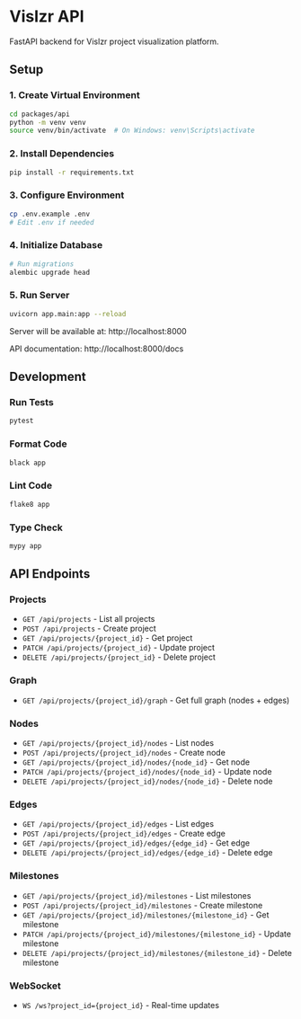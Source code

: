 # Vislzr API

FastAPI backend for Vislzr project visualization platform.

## Setup

### 1. Create Virtual Environment

```bash
cd packages/api
python -m venv venv
source venv/bin/activate  # On Windows: venv\Scripts\activate
```

### 2. Install Dependencies

```bash
pip install -r requirements.txt
```

### 3. Configure Environment

```bash
cp .env.example .env
# Edit .env if needed
```

### 4. Initialize Database

```bash
# Run migrations
alembic upgrade head
```

### 5. Run Server

```bash
uvicorn app.main:app --reload
```

Server will be available at: http://localhost:8000

API documentation: http://localhost:8000/docs

## Development

### Run Tests

```bash
pytest
```

### Format Code

```bash
black app
```

### Lint Code

```bash
flake8 app
```

### Type Check

```bash
mypy app
```

## API Endpoints

### Projects
- `GET /api/projects` - List all projects
- `POST /api/projects` - Create project
- `GET /api/projects/{project_id}` - Get project
- `PATCH /api/projects/{project_id}` - Update project
- `DELETE /api/projects/{project_id}` - Delete project

### Graph
- `GET /api/projects/{project_id}/graph` - Get full graph (nodes + edges)

### Nodes
- `GET /api/projects/{project_id}/nodes` - List nodes
- `POST /api/projects/{project_id}/nodes` - Create node
- `GET /api/projects/{project_id}/nodes/{node_id}` - Get node
- `PATCH /api/projects/{project_id}/nodes/{node_id}` - Update node
- `DELETE /api/projects/{project_id}/nodes/{node_id}` - Delete node

### Edges
- `GET /api/projects/{project_id}/edges` - List edges
- `POST /api/projects/{project_id}/edges` - Create edge
- `GET /api/projects/{project_id}/edges/{edge_id}` - Get edge
- `DELETE /api/projects/{project_id}/edges/{edge_id}` - Delete edge

### Milestones
- `GET /api/projects/{project_id}/milestones` - List milestones
- `POST /api/projects/{project_id}/milestones` - Create milestone
- `GET /api/projects/{project_id}/milestones/{milestone_id}` - Get milestone
- `PATCH /api/projects/{project_id}/milestones/{milestone_id}` - Update milestone
- `DELETE /api/projects/{project_id}/milestones/{milestone_id}` - Delete milestone

### WebSocket
- `WS /ws?project_id={project_id}` - Real-time updates